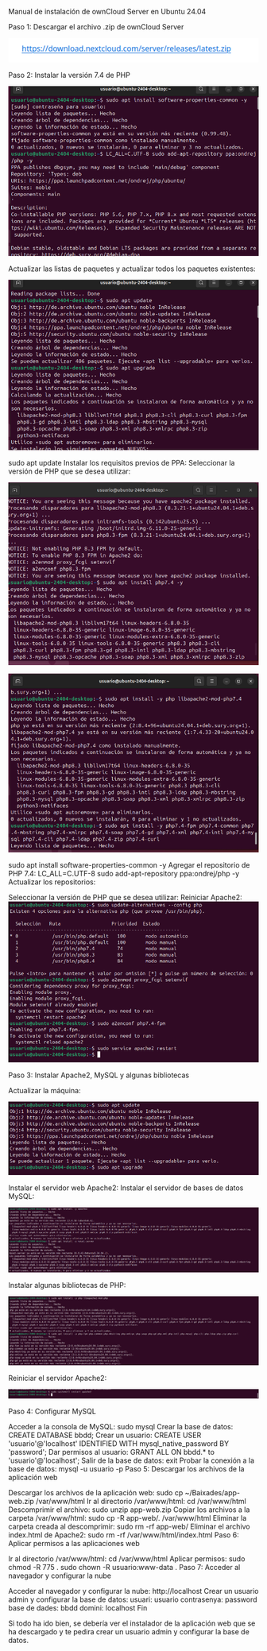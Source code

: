 Manual de instalación de ownCloud Server en Ubuntu 24.04

Paso 1: Descargar el archivo .zip de ownCloud Server

![imagen](0.png)

Paso 2: Instalar la versión 7.4 de PHP

![imagen](1.png)

Actualizar las listas de paquetes y actualizar todos los paquetes existentes:

![imagen](2.png)


sudo apt update
Instalar los requisitos previos de PPA:
Seleccionar la versión de PHP que se desea utilizar:


![imagen](3.png)

![imagen](4.png)

sudo apt install software-properties-common -y
Agregar el repositorio de PHP 7.4:
LC_ALL=C.UTF-8 sudo add-apt-repository ppa:ondrej/php -y
Actualizar los repositorios:


Seleccionar la versión de PHP que se desea utilizar:
Reiniciar Apache2:
![imagen](5.png)

Paso 3: Instalar Apache2, MySQL y algunas bibliotecas

Actualizar la máquina:

![imagen](6.png)


Instalar el servidor web Apache2:
Instalar el servidor de bases de datos MySQL:


![imagen](7.png)


Instalar algunas bibliotecas de PHP:

![imagen](8.png)


Reiniciar el servidor Apache2:

![imagen](9.png)


Paso 4: Configurar MySQL

Acceder a la consola de MySQL:
sudo mysql
Crear la base de datos:
CREATE DATABASE bbdd;
Crear un usuario:
CREATE USER 'usuario'@'localhost' IDENTIFIED WITH mysql_native_password BY 'password';
Dar permisos al usuario:
GRANT ALL ON bbdd.* to 'usuario'@'localhost';
Salir de la base de datos:
exit
Probar la conexión a la base de datos:
mysql -u usuario -p
Paso 5: Descargar los archivos de la aplicación web

Descargar los archivos de la aplicación web:
sudo cp ~/Baixades/app-web.zip /var/www/html
Ir al directorio /var/www/html:
cd /var/www/html
Descomprimir el archivo:
sudo unzip app-web.zip
Copiar los archivos a la carpeta /var/www/html:
sudo cp -R app-web/. /var/www/html
Eliminar la carpeta creada al descomprimir:
sudo rm -rf app-web/
Eliminar el archivo index.html de Apache2:
sudo rm -rf /var/www/html/index.html
Paso 6: Aplicar permisos a las aplicaciones web

Ir al directorio /var/www/html:
cd /var/www/html
Aplicar permisos:
sudo chmod -R 775 .
sudo chown -R usuario:www-data .
Paso 7: Acceder al navegador y configurar la nube

Acceder al navegador y configurar la nube:
http://localhost
Crear un usuario admin y configurar la base de datos:
usuari: usuario
contrasenya: password
base de dades: bbdd
domini: localhost
Fin

Si todo ha ido bien, se debería ver el instalador de la aplicación web que se ha descargado y te pedira crear un usuario admin y configurar la base de datos.
